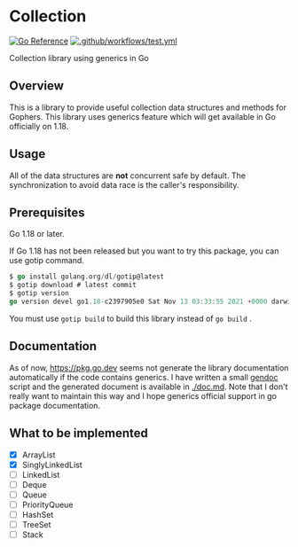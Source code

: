 # Collection

[![Go Reference](https://pkg.go.dev/badge/github.com/hidetatz/collection.svg)](https://pkg.go.dev/github.com/hidetatz/collection)
[![.github/workflows/test.yml](https://github.com/hidetatz/collection/actions/workflows/test.yml/badge.svg)](https://github.com/hidetatz/collection/actions/workflows/test.yml)

Collection library using generics in Go

## Overview

This is a library to provide useful collection data structures and methods for Gophers.
This library uses generics feature which will get available in Go officially on 1.18.

## Usage

All of the data structures are **not** concurrent safe by default.
The synchronization to avoid data race is the caller's responsibility.

## Prerequisites

Go 1.18 or later.

If Go 1.18 has not been released but you want to try this package, you can use gotip command.

```go
$ go install golang.org/dl/gotip@latest
$ gotip download # latest commit
$ gotip version
go version devel go1.18-c2397905e0 Sat Nov 13 03:33:55 2021 +0000 darwin/arm64
```

You must use `gotip build` to build this library instead of `go build` .

## Documentation

As of now, https://pkg.go.dev seems not generate the library documentation automatically if the code contains generics.
I have written a small [gendoc](./gendoc) script and the generated document is available in [./doc.md](./doc.md).
Note that I don't really want to maintain this way and I hope generics official support in go package documentation.

## What to be implemented

- [x] ArrayList
- [x] SinglyLinkedList
- [ ] LinkedList
- [ ] Deque
- [ ] Queue
- [ ] PriorityQueue
- [ ] HashSet
- [ ] TreeSet
- [ ] Stack
